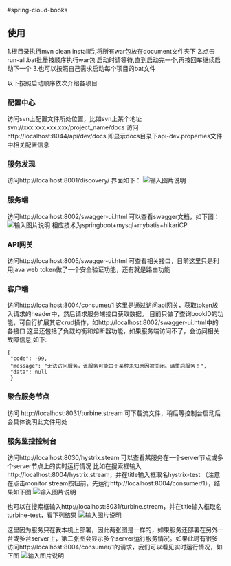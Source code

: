 #spring-cloud-books
## 使用

1.根目录执行mvn clean install后,将所有war包放在document文件夹下
2.点击run-all.bat批量按顺序执行war包
启动时请等待,直到启动完一个,再按回车继续启动下一个
3.也可以按照自己需求启动每个项目的bat文件

以下按照启动顺序依次介绍各项目

### **配置中心**

访问svn上配置文件所处位置，比如svn上某个地址
svn://xxx.xxx.xxx.xxx/project_name/docs
访问 http://localhost:8044/api/dev/docs
即显示docs目录下api-dev.properties文件中相关配置信息

### **服务发现**

访问http://localhost:8001/discovery/
界面如下：
![输入图片说明](http://git.oschina.net/uploads/images/2016/1121/181013_db44c0d2_43183.jpeg "在这里输入图片标题")

### **服务端**

访问http://localhost:8002/swagger-ui.html
可以查看swagger文档，如下图：
![输入图片说明](http://git.oschina.net/uploads/images/2016/1121/181042_2d280d46_43183.jpeg "在这里输入图片标题")
相应技术为springboot+mysql+mybatis+hikariCP

### **API网关**

访问http://localhost:8005/swagger-ui.html
可查看相关接口，目前这里只是利用java web token做了一个安全验证功能，还有就是路由功能

### **客户端**

访问http://localhost:8004/consumer/1
这里是通过访问api网关，获取token放入请求的header中，然后请求服务端接口获取数据。
目前只做了查询bookID的功能，可自行扩展其它crud操作，如http://localhost:8002/swagger-ui.html中的各接口
这里还包括了负载均衡和熔断器功能，如果服务端访问不了，会访问相关故障信息,如下:
​    
   ```
 {
    "code": -99,
    "message": "无法访问服务，该服务可能由于某种未知原因被关闭。请重启服务！",
    "data": null
    }
```


### **聚合服务节点**

访问 http://localhost:8031/turbine.stream 
可下载流文件，稍后等控制台启动后会具体说明此文件用处

### **服务监控控制台**

访问http://localhost:8030/hystrix.steam
可以查看某服务在一个server节点或多个server节点上的实时运行情况
比如在搜索框输入http://localhost:8004/hystrix.stream，并在title输入框取名hystrix-test
（注意在点击monitor stream按钮前，先运行http://localhost:8004/consumer/1），结果如下图
![输入图片说明](http://git.oschina.net/uploads/images/2016/1121/181104_c7e009cc_43183.jpeg "在这里输入图片标题")

也可以在搜索框输入http://localhost:8031/turbine.stream，并在title输入框取名turbine-test，看下列结果
![输入图片说明](http://git.oschina.net/uploads/images/2016/1121/181120_76bbda44_43183.jpeg "在这里输入图片标题")


这里因为服务只在我本机上部署，因此两张图是一样的，如果服务还部署在另外一台或多台server上，第二张图会显示多个server运行服务情况。如果此时有很多访问http://localhost:8004/consumer/1的请求，我们可以看见实时运行情况，如下图
![输入图片说明](http://git.oschina.net/uploads/images/2016/1121/181134_1c099321_43183.jpeg "在这里输入图片标题")

